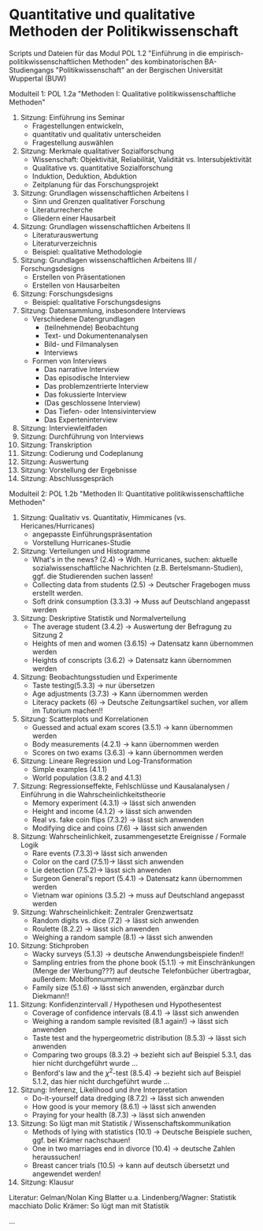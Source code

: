 Quantitative und qualitative Methoden der Politikwissenschaft
==============


Scripts und Dateien für das Modul POL 1.2 "Einführung in die empirisch-politikwissenschaftlichen Methoden" des kombinatorischen BA-Studiengangs "Politikwissenschaft" an der Bergischen Universität Wuppertal (BUW)


Modulteil 1: POL 1.2a "Methoden I: Qualitative politikwissenschaftliche Methoden"

1. Sitzung: Einführung ins Seminar
    + Fragestellungen entwickeln, 
    + quantitativ und qualitativ unterscheiden
    + Fragestellung auswählen
1. Sitzung: Merkmale qualitativer Sozialforschung
    + Wissenschaft: Objektivität, Reliabilität, Validität vs. Intersubjektivität
    + Qualitative vs. quantitative Sozialforschung
    + Induktion, Deduktion, Abduktion
    + Zeitplanung für das Forschungsprojekt
1. Sitzung: Grundlagen wissenschaftlichen Arbeitens I
    + Sinn und Grenzen qualitativer Forschung
    + Literaturrecherche
    + Gliedern einer Hausarbeit
1. Sitzung: Grundlagen wissenschaftlichen Arbeitens II
    + Literaturauswertung
    + Literaturverzeichnis
    + Beispiel: qualitative Methodologie
1. Sitzung: Grundlagen wissenschaftlichen Arbeitens III / Forschungsdesigns
    + Erstellen von Präsentationen
    + Erstellen von Hausarbeiten
1. Sitzung: Forschungsdesigns
    + Beispiel: qualitative Forschungsdesigns
1. Sitzung: Datensammlung, insbesondere Interviews
    + Verschiedene Datengrundlagen
        + (teilnehmende) Beobachtung
        + Text- und Dokumentenanalysen
        + Bild- und Filmanalysen
        + Interviews
    + Formen von Interviews
        + Das narrative Interview
        + Das episodische Interview
        + Das problemzentrierte Interview
        + Das fokussierte Interview
        + (Das geschlossene Interview)
        + Das Tiefen- oder Intensivinterview
        + Das Experteninterview
1. Sitzung: Interviewleitfaden
1. Sitzung: Durchführung von Interviews
1. Sitzung: Transkription
1. Sitzung: Codierung und Codeplanung
1. Sitzung: Auswertung
1. Sitzung: Vorstellung der Ergebnisse
1. Sitzung: Abschlussgespräch


Modulteil 2: POL 1.2b "Methoden II: Quantitative politikwissenschaftliche Methoden"

1. Sitzung: Qualitativ vs. Quantitativ, Himmicanes (vs. Hericanes/Hurricanes)
    + angepasste Einführungspräsentation
    + Vorstellung Hurricanes-Studie
1. Sitzung: Verteilungen und Histogramme
    + What's in the news? (2.4) -> Wdh. Hurricanes, suchen: aktuelle sozialwissenschaftliche Nachrichten (z.B. Bertelsmann-Studien), ggf. die Studierenden suchen lassen!
    + Collecting data from students (2.5) -> Deutscher Fragebogen muss erstellt werden.
    + Soft drink consumption (3.3.3) -> Muss auf Deutschland angepasst werden
1. Sitzung: Deskriptive Statistik und Normalverteilung
    + The average student (3.4.2) -> Auswertung der Befragung zu Sitzung 2
    + Heights of men and women (3.6.15) -> Datensatz kann übernommen werden
    + Heights of conscripts (3.6.2) -> Datensatz kann übernommen werden
1. Sitzung: Beobachtungsstudien und Experimente
    + Taste testing(5.3.3) -> nur übersetzen
    + Age adjustments (3.7.3) -> Kann übernommen werden
    + Literacy packets (6) -> Deutsche Zeitungsartikel suchen, vor allem im Tutorium machen!!
1. Sitzung: Scatterplots und Korrelationen
    + Guessed and actual exam scores (3.5.1) -> kann übernommen werden
    + Body measurements (4.2.1)  -> kann übernommen werden
    + Scores on two exams (3.6.3) -> kann übernommen werden
1. Sitzung: Lineare Regression und Log-Transformation
    + Simple examples (4.1.1)
    + World population (3.8.2 and 4.1.3)
1. Sitzung: Regressionseffekte, Fehlschlüsse und Kausalanalysen / Einführung in die Wahrscheinlichkeitstheorie
    + Memory experiment (4.3.1) -> lässt sich anwenden
    + Height and income (4.1.2) -> lässt sich anwenden
    + Real vs. fake coin flips (7.3.2) -> lässt sich anwenden
    + Modifying dice and coins (7.6) -> lässt sich anwenden
1. Sitzung: Wahrscheinlichkeit, zusammengesetzte Ereignisse / Formale Logik
    + Rare events (7.3.3)-> lässt sich anwenden
    + Color on the card (7.5.1)-> lässt sich anwenden
    + Lie detection (7.5.2)-> lässt sich anwenden
    + Surgeon General's report (5.4.1)  -> Datensatz kann übernommen werden
    + Vietnam war opinions (3.5.2) -> muss auf Deutschland angepasst werden
1. Sitzung: Wahrscheinlichkeit: Zentraler Grenzwertsatz
    + Random digits vs. dice (7.2) -> lässt sich anwenden
    + Roulette (8.2.2) -> lässt sich anwenden
    + Weighing a random sample (8.1) -> lässt sich anwenden
1. Sitzung: Stichproben
    + Wacky surveys (5.1.3) -> deutsche Anwendungsbeispiele finden!!
    + Sampling entries from the phone book (5.1.1) -> mit Einschränkungen (Menge der Werbung???) auf deutsche Telefonbücher übertragbar, außerdem: Mobilfonnummern!
    + Family size (5.1.6) -> lässt sich anwenden, ergänzbar durch Diekmann!!
1. Sitzung: Konfidenzintervall / Hypothesen und Hypothesentest
    + Coverage of confidence intervals (8.4.1) -> lässt sich anwenden
    + Weighing a random sample revisited (8.1 again!) -> lässt sich anwenden
    + Taste test and the hypergeometric distribution (8.5.3) -> lässt sich anwenden
    + Comparing two groups (8.3.2) -> bezieht sich auf Beispiel 5.3.1, das hier nicht durchgeführt wurde ...
    + Benford's law and the $\chi^2$-test (8.5.4) -> bezieht sich auf Beispiel 5.1.2, das hier nicht durchgeführt wurde ...
1. Sitzung: Inferenz, Likelihood und ihre Interpretation
    + Do-it-yourself data dredging (8.7.2)  -> lässt sich anwenden
    + How good is your memory (8.6.1) -> lässt sich anwenden
    + Praying for your health (8.7.3) -> lässt sich anwenden
1. Sitzung: So lügt man mit Statistik / Wissenschaftskommunikation
    + Methods of lying with statistics (10.1) -> Deutsche Beispiele suchen, ggf. bei Krämer nachschauen!
    + One in two marriages end in divorce (10.4) -> deutsche Zahlen heraussuchen!
    + Breast cancer trials (10.5) -> kann auf deutsch übersetzt und angewendet werden!
1. Sitzung: Klausur


Literatur: 
Gelman/Nolan
King
Blatter u.a.
Lindenberg/Wagner: Statistik macchiato
Dolic
Krämer: So lügt man mit Statistik

...
